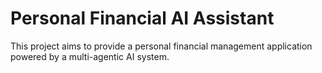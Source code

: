 # Personal Financial AI Assistant

This project aims to provide a personal financial management application powered by a multi-agentic AI system.

